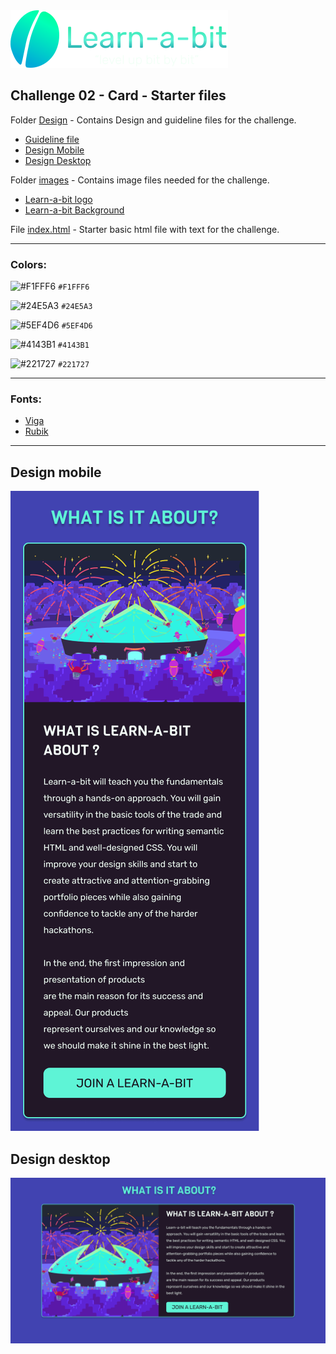 <img src="../Challenge01/images/learnabit-logo.svg" />

## Challenge 02 - Card - Starter files

Folder [Design](./design-guideline) - Contains Design and guideline files for the challenge.

- [Guideline file](./design-guideline/learnabit-ch01-guideline.pdf)
- [Design Mobile](./design-guideline/learnabit-ch01-mobile.png)
- [Design Desktop](./design-guideline/learnabit-ch01-desktop.png)

Folder [images](./images) - Contains image files needed for the challenge.

- [Learn-a-bit logo](./images/learnabit-logo.png)
- [Learn-a-bit Background](./images/mintbean-dome.png)

File [index.html](./index.html) - Starter basic html file with text for the challenge.

---

### Colors:

![#F1FFF6](https://via.placeholder.com/32/F1FFF6/000000?text=+) `#F1FFF6`

![#24E5A3](https://via.placeholder.com/32/24E5A3/000000?text=+) `#24E5A3`

![#5EF4D6](https://via.placeholder.com/32/5EF4D6/000000?text=+) `#5EF4D6`

![#4143B1](https://via.placeholder.com/32/4143B1/000000?text=+) `#4143B1`

![#221727](https://via.placeholder.com/32/221727/000000?text=+) `#221727`

---

### Fonts:

- [Viga](https://fonts.google.com/specimen/Viga?query=viga)
- [Rubik](https://fonts.google.com/specimen/Rubik?query=rubik)

---

## Design mobile

![design mobile](./design-guideline/learnabit-ch02-mobile.png)

## Design desktop

![design desktop](./design-guideline/learnabit-ch02-desktop.png)
